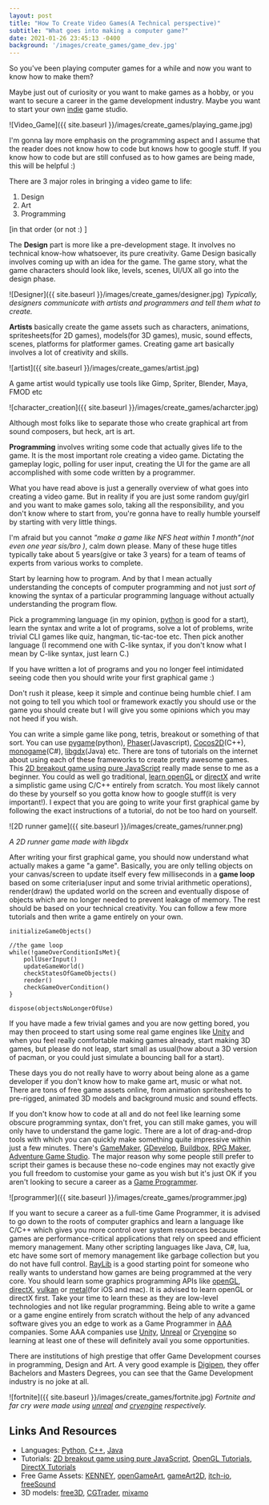 ```yaml
---
layout: post
title: "How To Create Video Games(A Technical perspective)"
subtitle: "What goes into making a computer game?"
date: 2021-01-26 23:45:13 -0400
background: '/images/create_games/game_dev.jpg'
---
```


So you've been playing computer games for a while and now you want to know how to make them?

Maybe just out of curiosity or you want to make games as a hobby, or you want to secure a career in the game development industry. Maybe you want to start your own [indie](https://en.wikipedia.org/wiki/Indie_game_development) game studio.

![Video_Game]({{ site.baseurl }}/images/create_games/playing_game.jpg)

I'm gonna lay more emphasis on the programming aspect and I assume that the reader does not know how to code but knows how to google stuff. If you know how to code but are still confused as to how games are being made, this will be helpful :)

There are 3 major roles in bringing a video game to life:

1. Design
2. Art
3. Programming

[in that order (or not :) ]

The **Design** part is more like a pre-development stage. It involves no technical know-how whatsoever, its pure creativity. Game Design basically involves coming up with an idea for the game. The game story, what the game characters should look like, levels, scenes, UI/UX all go into the design phase.

![Designer]({{ site.baseurl }}/images/create_games/designer.jpg)
*Typically, designers communicate with artists and programmers and tell them what to create.*


**Artists** basically create the game assets such as characters, animations, spritesheets(for 2D games), models(for 3D games), music, sound effects, scenes, platforms for platformer games. Creating game art basically involves a lot of creativity and skills.

![artist]({{ site.baseurl }}/images/create_games/artist.jpg)

A game artist would typically use tools like Gimp, Spriter, Blender, Maya, FMOD etc

![character_creation]({{ site.baseurl }}/images/create_games/acharcter.jpg)

Although most folks like to separate those who create graphical art from sound composers, but heck, art is art.

**Programming** involves writing some code that actually gives life to the game. It is the most important role creating a video game. Dictating the gameplay logic, polling for user input, creating the UI for the game are all accomplished with some code written by a programmer.

What you have read above is just a generally overview of what goes into creating a video game. But in reality if you are just some random guy/girl and you want to make games solo, taking all the responsibility, and you don't know where to start from, you're gonna have to really humble yourself by starting with very little things.

I'm afraid but you cannot *"make a game like NFS heat within 1 month"(not even one year sis/bro )*, calm down please. Many of these huge titles typically take about 5 years(give or take 3 years) for a team of teams of experts from various works to complete.

 Start by learning how to program. And by that I mean actually understanding the concepts of computer programming and not just *sort of* knowing the syntax of a particular programming language without actually understanding the program flow.

Pick a programming language (in my opinion, [python](https://www.python.org/downloads/) is good for a start), learn the syntax and
write a lot of programs, solve a lot of problems, write trivial CLI games like quiz, hangman, tic-tac-toe etc. Then pick another language (I recommend one with C-like syntax, if you don't know what I mean by C-like syntax, just learn C.)

If you have written a lot of programs and you no longer feel intimidated seeing code then you should write your first graphical game :)

Don't rush it please, keep it simple and continue being humble chief. I am not going to tell you which tool or framework exactly you should use or the game you should create but I will give you some opinions which you may not heed if you wish.


You can write a simple game like pong, tetris, breakout or something of that sort. You can use [pygame](https://www.pygame.org/)(python), [Phaser](https://phaser.io/)(Javascript), [Cocos2D](http://cocos2d.org/)(C++), [monogame](https://www.monogame.net/)(C#), [libgdx](https://libgdx.badlogicgames.com/)(Java) etc. There are tons of tutorials on the internet about using each of these frameworks to create pretty awesome games. This [2D breakout game using pure JavaScript](https://developer.mozilla.org/en-US/docs/Games/Tutorials/2D_Breakout_game_pure_JavaScript) really made sense to me as a beginner. You could as well go traditional, [learn openGL](http://learnopengl.com/) or [directX](https://www.youtube.com/playlist?list=PLv8DnRaQOs5-ST_VDqgbbMRtzMtpK36Hy) and write a simplistic game using C/C++ entirely from scratch. You most likely cannot do these by yourself so you gotta know how to google stuff(it is very important!). I expect that you are going to write your first graphical game by following the exact instructions of a tutorial, do not be too hard on yourself.

![2D runner game]({{ site.baseurl }}/images/create_games/runner.png)

*A 2D runner game made with libgdx*


After writing your first graphical game, you should now understand what actually makes a game "a game". Basically, you are only telling objects on your canvas/screen to update itself every few milliseconds in a **game loop** based on some criteria(user input and some trivial arithmetic operations), render(draw) the updated world on the screen and eventually dispose of objects which are no longer needed to prevent leakage of memory. The rest should be based on your technical creativity. You can follow a few more tutorials and then write a game entirely on your own.

```
initializeGameObjects()

//the game loop
while(!gameOverConditionIsMet){
    pollUserInput()
    updateGameWorld()
    checkStatesOfGameObjects()
    render()
    checkGameOverCondition()
}

dispose(objectsNoLongerOfUse)
```

If you have made a few trivial games and you are now getting bored, you may then proceed to start using some real game engines like [Unity](https://unity.com/) and when you feel really comfortable making games already, start making 3D games, but please do not leap, start small as usual(how about a 3D version of pacman, or you could just simulate a bouncing ball for a start).

These days you do not really have to worry about being alone as a game developer if you don't know how to make game art, music or what not. There are tons of free game assets online, from animation spritesheets to pre-rigged, animated 3D models and background music and sound effects.

If you don't know how to code at all and do not feel like learning some obscure programming syntax, don't fret, you can still make games, you will only have to understand the game logic. There are a lot of drag-and-drop tools with which you can quickly make something quite impressive within just a few minutes. There's [GameMaker](https://www.yoyogames.com/gamemaker), [GDevelop](https://gdevelop-app.com/), [Buildbox](https://www.buildbox.com/), [RPG Maker](http://www.rpgmakerweb.com/), [Adventure Game Studio](http://www.adventuregamestudio.co.uk/). The major reason why some people still prefer to script their games is because these no-code engines may not exactly give you full freedom to customise your game as you wish but it's just OK if you aren't looking to secure a career as a [Game Programmer](https://en.wikipedia.org/wiki/Video_game_programmer).

![programmer]({{ site.baseurl }}/images/create_games/programmer.jpg)

If you want to secure a career as a full-time Game Programmer, it is advised to go down to the roots of computer graphics and learn a language like C/C++ which gives you more control over system resources  because games are performance-critical applications that rely on speed and efficient memory management. Many other scripting languages like Java, C#, lua, etc have some sort of memory management like garbage collection but you do not have full control. [RayLib](https://www.raylib.com) is a good starting point for someone who really wants to understand how games are being programmed at the very core. You should learn some graphics programming APIs like [openGL](https://www.opengl.org/), [directX](https://en.wikipedia.org/wiki/DirectX), [vulkan](https://www.khronos.org/vulkan/) or [metal](https://developer.apple.com/metal/)(for iOS and mac). It is advised to learn openGL or directX first. Take your time to learn these as they are low-level technologies and not like regular programming. Being able to write a game or a game engine entirely from scratch without the help of any advanced software gives you an edge to work as a Game Programmer in [AAA](https://en.wikipedia.org/wiki/AAA_(video_game_industry)) companies. Some AAA companies use [Unity](https://unity.com/), [Unreal](https://www.unrealengine.com) or [Cryengine](https://www.cryengine.com/) so learning at least one of these will definitely avail you some opportunities.

There are institutions of high prestige that offer Game Development courses in programming, Design and Art. A very good example is [Digipen](https://www.digipen.edu/), they offer Bachelors and Masters Degrees, you can see that the Game Development industry is no joke at all.

![fortnite]({{ site.baseurl }}/images/create_games/fortnite.jpg)
*Fortnite and far cry were made using [unreal](https://www.unrealengine.com) and [cryengine](https://www.cryengine.com/) respectively.*



## Links And Resources
- Languages: [Python](https://www.youtube.com/watch?v=rfscVS0vtbw), [C++](https://www.learncpp.com/), [Java](https://docs.oracle.com/javase/tutorial/)
- Tutorials: [2D breakout game using pure JavaScript](https://developer.mozilla.org/en-US/docs/Games/Tutorials/2D_Breakout_game_pure_JavaScript), [OpenGL Tutorials](https://learnopengl.com), [DirectX Tutorials](https://www.youtube.com/playlist?list=PLv8DnRaQOs5-ST_VDqgbbMRtzMtpK36Hy)
- Free Game Assets: [KENNEY](https://www.kenney.nl/), [openGameArt](https://www.opengameart.org), [gameArt2D](https://www.gameart2d.com), [itch-io](https://www.itch.io/game-assets), [freeSound](https://freesound.org/browse/)
- 3D models: [free3D](https://www.free3d.com), [CGTrader](https://www.cgtrader.com), [mixamo](https://www.mixamo.com/)
